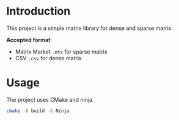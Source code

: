# Introduction
This project is a simple matrix library for dense and sparse matrix. 

**Accepted format**:
- Matrix Market `.mtx` for sparse matrix
- CSV `.csv` for dense matrix

# Usage
The project uses CMake and ninja.

```bash
cmake -B build -G Ninja
```
